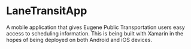 # LaneTransitApp
A mobile application that gives Eugene Public Transportation users easy access to scheduling information. This is being built with Xamarin in the hopes of being deployed on both Android and iOS devices. 
